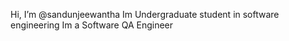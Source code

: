 Hi, I’m @sandunjeewantha
Im Undergraduate student in software engineering
Im a Software QA Engineer 




